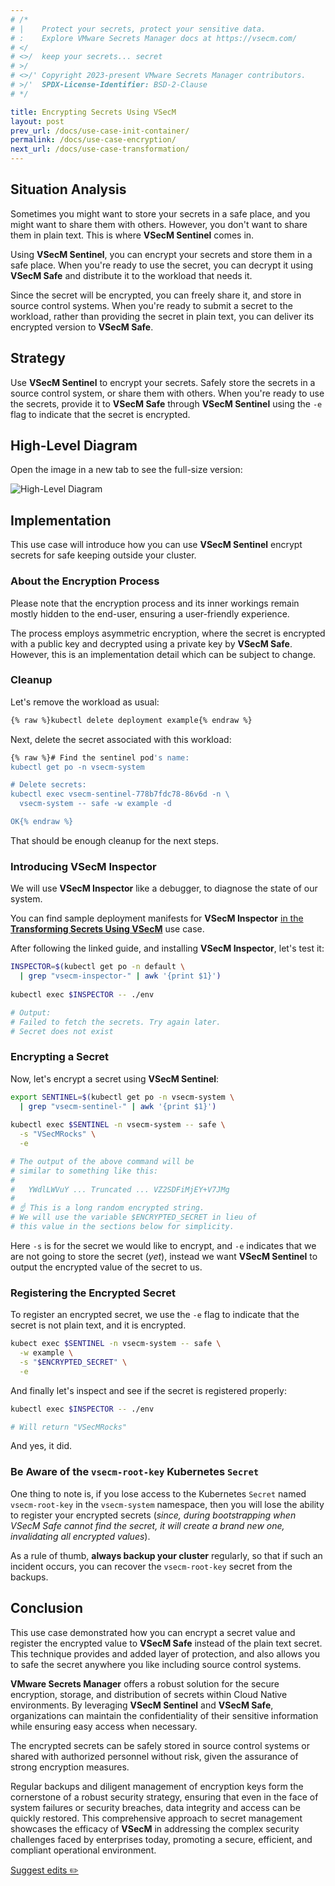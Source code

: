 ```yaml
---
# /*
# |    Protect your secrets, protect your sensitive data.
# :    Explore VMware Secrets Manager docs at https://vsecm.com/
# </
# <>/  keep your secrets... secret
# >/
# <>/' Copyright 2023-present VMware Secrets Manager contributors.
# >/'  SPDX-License-Identifier: BSD-2-Clause
# */

title: Encrypting Secrets Using VSecM
layout: post
prev_url: /docs/use-case-init-container/
permalink: /docs/use-case-encryption/
next_url: /docs/use-case-transformation/
---
```


## Situation Analysis

Sometimes you might want to store your secrets in a safe place, and you might
want to share them with others. However, you don't want to share them in plain
text. This is where **VSecM Sentinel** comes in.

Using **VSecM Sentinel**, you can encrypt your secrets and store them in a safe
place. When you're ready to use the secret, you can decrypt it using **VSecM
Safe** and distribute it to the workload that needs it.

Since the secret will be encrypted, you can freely share it, and store in
source control systems. When you're ready to submit a secret to the workload, 
rather than providing the secret in plain text, you can deliver its encrypted 
version to **VSecM Safe**.

## Strategy

Use **VSecM Sentinel** to encrypt your secrets. Safely store the secrets in
a source control system, or share them with others. When you're ready to use
the secrets, provide it to **VSecM Safe** through **VSecM Sentinel** using the
`-e` flag to indicate that the secret is encrypted.

## High-Level Diagram

Open the image in a new tab to see the full-size version:

![High-Level Diagram](/assets/encrypt.jpg "High-Level Diagram")

## Implementation

This use case will introduce how you can use **VSecM Sentinel** encrypt secrets
for safe keeping outside your cluster.

### About the Encryption Process

Please note that the encryption process and its inner workings remain mostly
hidden to the end-user, ensuring a user-friendly experience.

The process employs asymmetric encryption, where the secret is encrypted with a
public key and decrypted using a private key by **VSecM Safe**. However,
this is an implementation detail which can be subject to change.

### Cleanup

Let's remove the workload as usual:

```bash 
{% raw %}kubectl delete deployment example{% endraw %}
```

Next, delete the secret associated with this workload:

```bash
{% raw %}# Find the sentinel pod's name:
kubectl get po -n vsecm-system

# Delete secrets:
kubectl exec vsecm-sentinel-778b7fdc78-86v6d -n \
  vsecm-system -- safe -w example -d

OK{% endraw %}
```

That should be enough cleanup for the next steps.

### Introducing **VSecM Inspector**

We will use **VSecM Inspector** like a debugger, to diagnose the
state of our system.

You can find sample deployment manifests for **VSecM Inspector** 
[in the **Transforming Secrets Using VSecM**][transforming-secrets] use case.

[transforming-secrets]: /docs/use-case-transformation/ "Transforming Secrets Using VSecM"

After following the linked guide, and installing **VSecM Inspector**,  let's
test it:

```bash
INSPECTOR=$(kubectl get po -n default \
  | grep "vsecm-inspector-" | awk '{print $1}')
  
kubectl exec $INSPECTOR -- ./env

# Output:
# Failed to fetch the secrets. Try again later.
# Secret does not exist
```

### Encrypting a Secret

Now, let's encrypt a secret using **VSecM Sentinel**:

```bash
export SENTINEL=$(kubectl get po -n vsecm-system \
  | grep "vsecm-sentinel-" | awk '{print $1}')
  
kubectl exec $SENTINEL -n vsecm-system -- safe \
  -s "VSecMRocks" \
  -e

# The output of the above command will be 
# similar to something like this:
#
#   YWdlLWVuY ... Truncated ... VZ2SDFiMjEY+V7JMg
#
# ☝️ This is a long random encrypted string. 
# We will use the variable $ENCRYPTED_SECRET in lieu of
# this value in the sections below for simplicity.
```

Here `-s` is for the secret we would like to encrypt, and `-e` indicates
that we are not going to store the secret (*yet*), instead we want **VSecM Sentinel**
to output the encrypted value of the secret to us.

### Registering the Encrypted Secret

To register an encrypted secret, we use the `-e` flag to indicate that the
secret is not plain text, and it is encrypted.

```bash
kubect exec $SENTINEL -n vsecm-system -- safe \
  -w example \
  -s "$ENCRYPTED_SECRET" \
  -e 
```

And finally let's inspect and see if the secret is registered properly:

```bash
kubectl exec $INSPECTOR -- ./env

# Will return "VSecMRocks"
```

And yes, it did.

### Be Aware of the `vsecm-root-key` Kubernetes `Secret`

One thing to note is, if you lose access to the Kubernetes `Secret` named
`vsecm-root-key` in the `vsecm-system` namespace, then you will lose the
ability to register your encrypted secrets (*since, during bootstrapping
when VSecM Safe cannot find the secret, it will create a brand new one,
invalidating all encrypted values*).

As a rule of thumb, **always backup your cluster** regularly, so that if
such an incident occurs, you can recover the `vsecm-root-key` secret
from the backups.

## Conclusion

This use case demonstrated how you can encrypt a secret value and register the
encrypted value to **VSecM Safe** instead of the plain text secret. This
technique provides and added layer of protection, and also allows you to
safe the secret anywhere you like including source control systems.

**VMware Secrets Manager** offers a robust solution for the secure encryption, 
storage, and distribution of secrets within Cloud Native environments. By 
leveraging **VSecM Sentinel** and **VSecM Safe**, organizations can maintain the 
confidentiality of their sensitive information while ensuring easy access when 
necessary. 

The encrypted secrets can be safely stored in source control systems or shared 
with authorized personnel without risk, given the assurance of strong encryption 
measures. 

Regular backups and diligent management of encryption keys form the cornerstone 
of a robust security strategy, ensuring that even in the face of system failures 
or security breaches, data integrity and access can be quickly restored. 
This comprehensive approach to secret management showcases the efficacy of 
**VSecM** in addressing the complex security challenges faced by enterprises 
today, promoting a secure, efficient, and compliant operational environment.

<p class="github-button">
  <a href="https://github.com/vmware-tanzu/secrets-manager/blob/main/docs/_pages/0230-encrypt.md">
    Suggest edits ✏️
  </a>
</p>